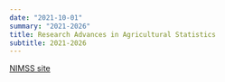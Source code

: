 ```yaml
---
date: "2021-10-01"
summary: "2021-2026"
title: Research Advances in Agricultural Statistics 
subtitle: 2021-2026
---
```


[NIMSS site](https://www.nimss.org/projects/18798)
